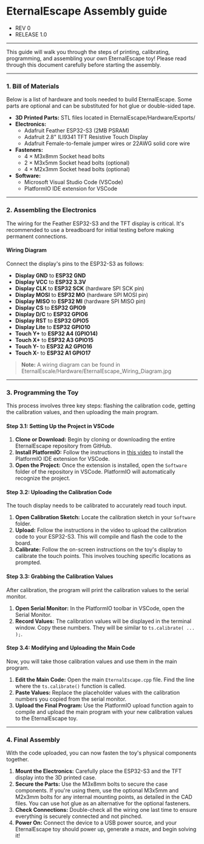 # EternalEscape Assembly guide
 - REV 0
 - RELEASE 1.0
   
---

This guide will walk you through the steps of printing, calibrating, programming, and assembling your own EternalEscape toy!
Please read through this document carefully before starting the assembly.

---

### **1. Bill of Materials**

Below is a list of hardware and tools needed to build EternalEscape. 
Some parts are optional and can be substituted for hot glue or double-sided tape. 

  * **3D Printed Parts:** STL files located in EternalEscape/Hardware/Exports/
  * **Electronics:**
    - Adafruit Feather ESP32-S3 (2MB PSRAM)
    - Adafruit 2.8" ILI9341 TFT Resistive Touch Display
    - Adafruit Female-to-female jumper wires or 22AWG solid core wire
  * **Fasteners:**
    - 4 × M3x8mm Socket head bolts
    - 2 × M3x5mm Socket head bolts (optional)
    - 4 × M2x3mm Socket head bolts (optional)
  * **Software:**
    - Microsoft Visual Studio Code (VSCode)
    - PlatformIO IDE extension for VSCode

---

### **2. Assembling the Electronics**

The wiring for the Feather ESP32-S3 and the TFT display is critical. It's recommended to use a breadboard for initial testing before making permanent connections.

#### **Wiring Diagram**

Connect the display's pins to the ESP32-S3 as follows:

  * **Display GND** to **ESP32 GND**
  * **Display VCC** to **ESP32 3.3V**
  * **Display CLK** to **ESP32 SCK** (hardware SPI SCK pin)
  * **Display MOSI** to **ESP32 MO** (hardware SPI MOSI pin)
  * **Display MISO** to **ESP32 MI** (hardware SPI MISO pin)
  * **Display CS** to **ESP32 GPIO9** 
  * **Display D/C** to **ESP32 GPIO6**
  * **Display RST** to **ESP32 GPIO5**
  * **Display Lite** to **ESP32 GPIO10**
  * **Touch Y+** to **ESP32 A4 (GPIO14)**
  * **Touch X+** to **ESP32 A3 GPIO15**
  * **Touch Y-** to **ESP32 A2 GPIO16**
  * **Touch X-** to **ESP32 A1 GPIO17**


> **Note:** A wiring diagram can be found in EternalEscale/Hardware/EternalEscape_Wiring_Diagram.jpg

---

### **3. Programming the Toy**

This process involves three key steps: flashing the calibration code, getting the calibration values, and then uploading the main program.

#### **Step 3.1: Setting Up the Project in VSCode**

1.  **Clone or Download:** Begin by cloning or downloading the entire EternalEscape repository from GitHub.
2.  **Install PlatformIO:** Follow the instructions in [this video](https://www.google.com/search?q=https://www.youtube.com/watch%3Fv%3DR9j-o3c20Kk) to install the PlatformIO IDE extension for VSCode.
3.  **Open the Project:** Once the extension is installed, open the `Software` folder of the repository in VSCode. PlatformIO will automatically recognize the project.

#### **Step 3.2: Uploading the Calibration Code**

The touch display needs to be calibrated to accurately read touch input.

1.  **Open Calibration Sketch:** Locate the calibration sketch in your `Software` folder.
2.  **Upload:** Follow the instructions in the video to upload the calibration code to your ESP32-S3. This will compile and flash the code to the board.
3.  **Calibrate:** Follow the on-screen instructions on the toy's display to calibrate the touch points. This involves touching specific locations as prompted.

#### **Step 3.3: Grabbing the Calibration Values**

After calibration, the program will print the calibration values to the serial monitor.

1.  **Open Serial Monitor:** In the PlatformIO toolbar in VSCode, open the Serial Monitor.
2.  **Record Values:** The calibration values will be displayed in the terminal window. Copy these numbers. They will be similar to `ts.calibrate( ... );`.

#### **Step 3.4: Modifying and Uploading the Main Code**

Now, you will take those calibration values and use them in the main program.

1.  **Edit the Main Code:** Open the main `EternalEscape.cpp` file. Find the line where the `ts.calibrate()` function is called.
2.  **Paste Values:** Replace the placeholder values with the calibration numbers you copied from the serial monitor.
3.  **Upload the Final Program:** Use the PlatformIO upload function again to compile and upload the main program with your new calibration values to the EternalEscape toy.

-----

### **4. Final Assembly**

With the code uploaded, you can now fasten the toy's physical components together.

1.  **Mount the Electronics:** Carefully place the ESP32-S3 and the TFT display into the 3D printed case.
2.  **Secure the Parts:** Use the M3x8mm bolts to secure the case components. If you're using them, use the optional M3x5mm and M2x3mm bolts for any internal mounting points, as detailed in the CAD files. You can use hot glue as an alternative for the optional fasteners.
3.  **Check Connections:** Double-check all the wiring one last time to ensure everything is securely connected and not pinched.
4.  **Power On:** Connect the device to a USB power source, and your EternalEscape toy should power up, generate a maze, and begin solving it\!
